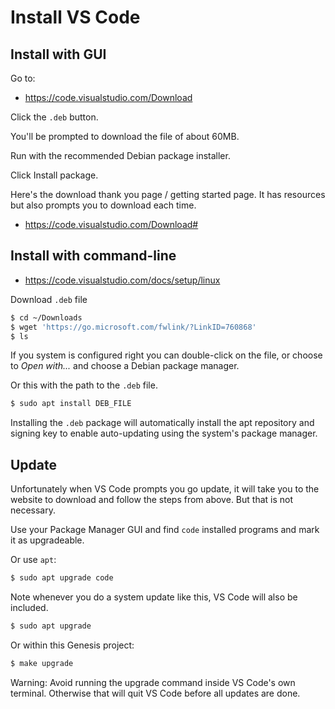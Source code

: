 # Install VS Code


## Install with GUI

Go to:

- https://code.visualstudio.com/Download

Click the `.deb` button.

You'll be prompted to download the file of about 60MB.

Run with the recommended Debian package installer.

Click Install package.

Here's the download thank you page / getting started page. It has resources but also prompts you to download each time.

- https://code.visualstudio.com/Download#


## Install with command-line

- https://code.visualstudio.com/docs/setup/linux


Download `.deb` file

```sh
$ cd ~/Downloads
$ wget 'https://go.microsoft.com/fwlink/?LinkID=760868'
$ ls
```

If you system is configured right you can double-click on the file, or choose to _Open with..._ and choose a Debian package manager.

Or this with the path to the `.deb` file.

```sh
$ sudo apt install DEB_FILE
```

Installing the `.deb` package will automatically install the apt repository and signing key to enable auto-updating using the system's package manager.


## Update

Unfortunately when VS Code prompts you go update, it will take you to the website to download and follow the steps from above. But that is not necessary.

Use your Package Manager GUI and find `code` installed programs and mark it as upgradeable.

Or use `apt`:

```sh
$ sudo apt upgrade code
```

Note whenever you do a system update like this, VS Code will also be included.

```sh
$ sudo apt upgrade
```

Or within this Genesis project:

```sh
$ make upgrade
```

Warning: Avoid running the upgrade command inside VS Code's own terminal. Otherwise that will quit VS Code before all updates are done.
